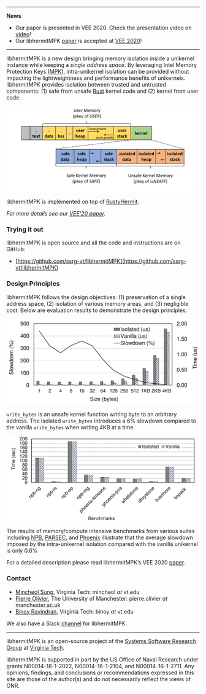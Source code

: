 * * *
**News**
- Our paper is presented in VEE 2020. Check the presentation video on [video](https://youtu.be/JFJxpZVSJCc)!
- Our libhermitMPK [paper](https://www.ssrg.ece.vt.edu/papers/vee20-mpk.pdf) is accepted at [VEE 2020](https://conf.researchr.org/home/vee-2020)!

* * *

libhermitMPK is a new design bringing memory isolation inside a unikernel instance while keeping a *single address space*.
By leveraging Intel Memory Protection Keys ([MPK](https://lwn.net/Articles/643797)), intra-unikernel isolation can be provided without impacting the lightweightness and performance benefits of unikernels.
libhermitMPK provides isolation between trusted and untrusted components: (1) safe from unsafe [Rust](https://www.rust-lang.org) kernel code and (2) kernel from user code.

<p align="center">
  <img width="600" src="img/memory_rayout.png">
</p>

libhermitMPK is implemented on top of [RustyHermit](https://github.com/hermitcore/libhermit-rs).

*For more details see our [VEE'20 paper](https://www.ssrg.ece.vt.edu/papers/vee20-mpk.pdf).*

### Trying it out
libhermitMPK is open source and all the code and instructions are on GitHub:
- [https://github.com/ssrg-vt/libhermitMPK](https://github.com/ssrg-vt/libhermitMPK)

### Design Principles
libhermitMPK follows the design objectives: (1) preservation of a single address space, (2) isolation of various memory areas, and (3) negligible cost. Below are evaluation results to demonstrate the design principles.

<p align="center">
  <img width="600" src="img/write_bytes.png">
</p>

`write_bytes` is an unsafe kernel function writing byte to an arbitrary address. The isolated `write_bytes`
introduces a 6% slowdown compared to the vanilla `write_bytes` when writing 4KB at a time.

<p align="center">
  <img width="600" src="img/macro_benchmark.png">
</p>

The results of memory/compute intensive benchmarks from various suites including [NPB](http://aces.snu.ac.kr/software/snu-npb), [PARSEC](https://parsec.cs.princeton.edu), and [Phoenix](https://github.com/kozyraki/phoenix) illustrate
that the average slowdown imposed by the intra-unikernel isolation compared with the vanilla unikernel is only 0.6%

For a detailed description please read libhermitMPK’s VEE 2020 [paper](https://www.ssrg.ece.vt.edu/papers/vee20-mpk.pdf).


### Contact
- [Mincheol Sung](https://mincheolsung.com), Virginia Tech: mincheol *at* vt.edu
- [Pierre Olivier](https://sites.google.com/view/pierreolivier), The University of Manchester: pierre.olivier *at* manchester.ac.uk
- [Binoy Ravindran](https://ece.vt.edu/people/profile/ravindran), Virginia Tech: binoy *at* vt.edu

We also have a Slack [channel](https://hermitcore.slack.com/archives/CTUDKSBAP) for libhermitMPK.

* * *

libhermitMPK is an open-source project of the [Systems Software Research Group](https://www.ssrg.ece.vt.edu/) at [Virginia Tech](https://vt.edu/). 

libhermitMPK is supported in part by the US Office of Naval Research under grants N00014-18-1-2022, N00014-16-1-2104, and N00014-16-1-2711. Any opinions, findings, and conclusions or recommendations expressed in this site are those of the author(s) and do not necessarily reflect the views of ONR.
